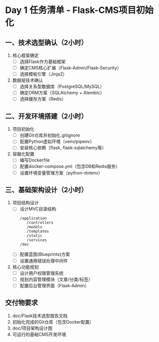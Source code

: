 # Day 1 任务清单 - Flask-CMS项目初始化

## 一、技术选型确认（2小时）
1. 核心框架确定
   - [ ] 选择Flask作为基础框架
   - [ ] 确定CMS核心扩展（Flask-Admin/Flask-Security）
   - [ ] 选择模板引擎（Jinja2）

2. 数据层技术确认
   - [ ] 选择关系型数据库（PostgreSQL/MySQL）
   - [ ] 确定ORM方案（SQLAlchemy + Alembic）
   - [ ] 选择缓存方案（Redis）

## 二、开发环境搭建（2小时）
1. 项目初始化
   - [ ] 创建Git仓库并初始化.gitignore
   - [ ] 配置Python虚拟环境（venv/pipenv）
   - [ ] 安装核心依赖（flask, flask-sqlalchemy等）

2. 容器化配置
   - [ ] 编写Dockerfile
   - [ ] 配置docker-compose.yml（包含DB和Redis服务）
   - [ ] 设置环境变量管理方案（python-dotenv）

## 三、基础架构设计（2小时）
1. 项目结构设计
   - [ ] 设计MVC目录结构
     ```
     /application
        /controllers
        /models
        /templates
        /static
        /services
     /doc
     ```
   - [ ] 配置蓝图(Blueprints)方案
   - [ ] 设置通用错误处理中间件

2. 核心功能规划
   - [ ] 设计用户权限管理系统
   - [ ] 规划内容管理模块（文章/分类/标签）
   - [ ] 配置后台管理界面（Flask-Admin）

## 交付物要求
1. doc/Flask技术选型报告文档
2. 初始化完成的Git仓库（包含Docker配置）
3. doc/项目架构设计图
4. 可运行的基础CMS开发环境 